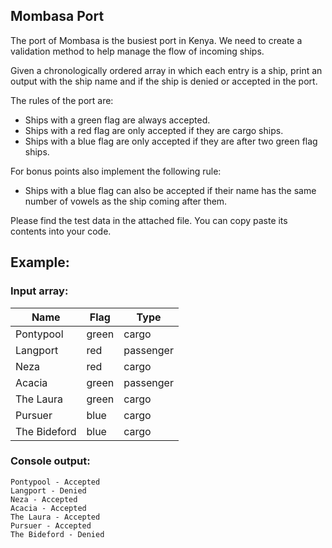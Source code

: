 ## Mombasa Port

The port of Mombasa is the busiest port in Kenya. We need to create a validation method to help manage the flow of
incoming ships. 

Given a chronologically ordered array in which each entry is a ship, print an output with the ship name
and if the ship is denied or accepted in the port. 

The rules of the port are:

- Ships with a green flag are always accepted.
- Ships with a red flag are only accepted if they are cargo ships.
- Ships with a blue flag are only accepted if they are after two green flag ships. 

For bonus points also implement the following rule:

- Ships with a blue flag can also be accepted if their name has the same number of vowels as the ship coming after them.

Please find the test data in the attached file. You can copy paste its contents into your code.

## Example:

### Input array:

| Name         | Flag  | Type      |
| ------------ | ----- | --------- |
| Pontypool    | green | cargo     |
| Langport     | red   | passenger |
| Neza         | red   | cargo     |
| Acacia       | green | passenger |
| The Laura    | green | cargo     |
| Pursuer      | blue  | cargo     |
| The Bideford | blue  | cargo     |

### Console output:

```
Pontypool - Accepted
Langport - Denied
Neza - Accepted
Acacia - Accepted
The Laura - Accepted
Pursuer - Accepted
The Bideford - Denied
```
